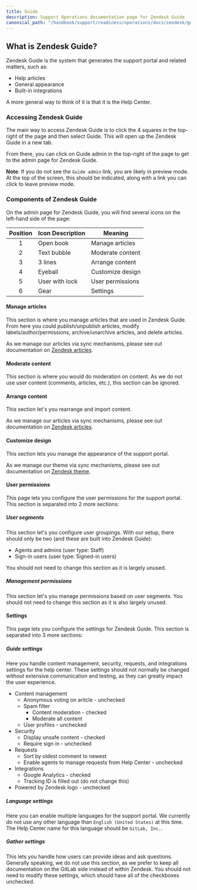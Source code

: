 ```yaml
---
title: Guide
description: Support Operations documentation page for Zendesk Guide
canonical_path: "/handbook/support/readiness/operations/docs/zendesk/guide"
---
```


## What is Zendesk Guide?

Zendesk Guide is the system that generates the support portal and related
matters, such as:

- Help articles
- General appearance
- Built-in integrations

A more general way to think of it is that it is the Help Center.

### Accessing Zendesk Guide

The main way to access Zendesk Guide is to click the 4 squares in the top-right
of the page and then select Guide. This will open up the Zendesk Guide in a new
tab.

From there, you can click on Guide admin in the top-right of the page to get to
the admin page for Zendesk Guide.

**Note**: If you do not see the `Guide admin` link, you are likely in preview
mode. At the top of the screen, this should be indicated, along with a link you
can click to leave preview mode.

### Components of Zendesk Guide

On the admin page for Zendesk Guide, you will find several icons on the
left-hand side of the page:

| Position | Icon Description | Meaning          |
|:--------:|------------------|------------------|
| 1        | Open book        | Manage articles  |
| 2        | Text bubble      | Moderate content |
| 3        | 3 lines          | Arrange content  |
| 4        | Eyeball          | Customize design |
| 5        | User with lock   | User permissions |
| 6        | Gear             | Settings         |

#### Manage articles

This section is where you manage articles that are used in Zendesk Guide. From
here you could publish/unpublish articles, modify labels/author/permissions,
archive/unarchive articles, and delete articles.

As we manage our articles via sync mechanisms, please see out documentation on
[Zendesk articles](../articles).

#### Moderate content

This section is where you would do moderation on content. As we do not use user
content (comments, articles, etc.), this section can be ignored.

#### Arrange content

This section let's you rearrange and import content.

As we manage our articles via sync mechanisms, please see out documentation on
[Zendesk articles](../articles).

#### Customize design

This section lets you manage the appearance of the support portal.

As we manage our theme via sync mechanisms, please see out documentation on
[Zendesk theme](../theme).

#### User permissions

This page lets you configure the user permissions for the support portal. This
section is separated into 2 more sections:

##### User segments

This section let's you configure user groupings. With our setup, there should
only be two (and these are built into Zendesk Guide):

- Agents and admins (user type: Staff)
- Sign-in users (user type: Signed-in users)

You should not need to change this section as it is largely unused.

##### Management permissions

This section let's you manage permissions based on user segments. You should not
need to change this section as it is also largely unused.

#### Settings

This page lets you configure the settings for Zendesk Guide. This section is
separated into 3 more sections:

##### Guide settings

Here you handle content management, security, requests, and integrations
settings for the help center. These settings should not normally be changed
without extensive communication and testing, as they can greatly impact the user
experience.

- Content management
  - Anonymous voting on aritcle - unchecked
  - Spam filter
    - Content moderation - checked
    - Moderate all content
  - User profiles - unchecked
- Security
  - Display unsafe content - checked
  - Require sign in - unchecked
- Requests
  - Sort by oldest comment to newest
  - Enable agents to manage requests from Help Center - unchecked
- Integrations
  - Google Analytics - checked
  - Tracking ID is filled out (do not change this)
- Powered by Zendesk logo - unchecked

##### Language settings

Here you can enable multiple languages for the support portal. We currently do
not use any other language than `English (United States)` at this time. The
Help Center name for this language should be `GitLab, Inc.`.

##### Gather settings

This lets you handle how users can provide ideas and ask questions. Generally
speaking, we do not use this section, as we prefer to keep all documentation
on the GitLab side instead of within Zendesk. You should not need to modify
these settings, which should have all of the checkboxes unchecked.
